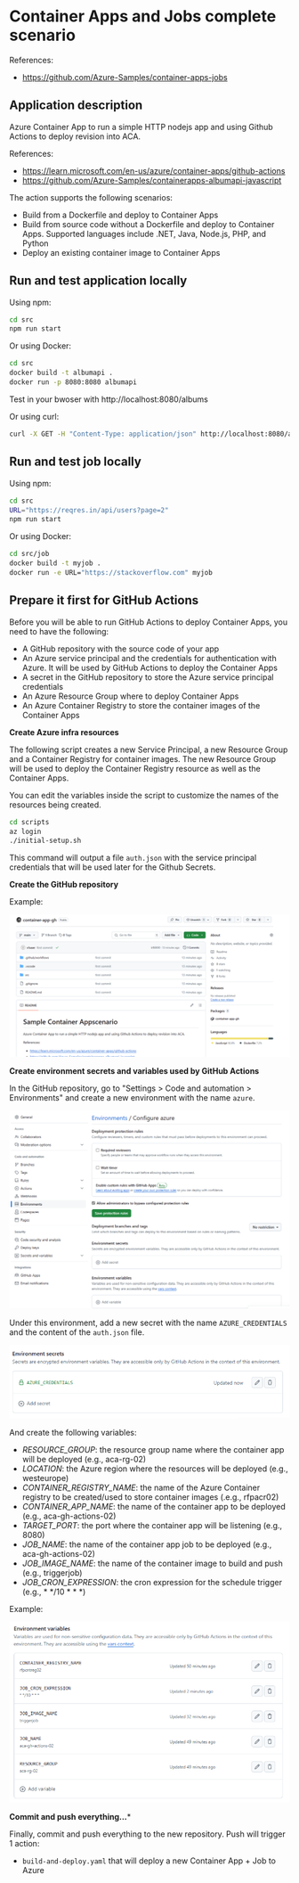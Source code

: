 # Container Apps and Jobs complete scenario

References:
- https://github.com/Azure-Samples/container-apps-jobs

## Application description

Azure Container App to run a simple HTTP nodejs app and using Github Actions to deploy revision into ACA.

References:
- https://learn.microsoft.com/en-us/azure/container-apps/github-actions
- https://github.com/Azure-Samples/containerapps-albumapi-javascript


The action supports the following scenarios:
- Build from a Dockerfile and deploy to Container Apps
- Build from source code without a Dockerfile and deploy to Container Apps. Supported languages include .NET, Java, Node.js, PHP, and Python
- Deploy an existing container image to Container Apps

## Run and test application locally

Using npm:

```bash	
cd src
npm run start
```

Or using Docker:

```bash
cd src
docker build -t albumapi .
docker run -p 8080:8080 albumapi
```

Test in your bwoser with http://localhost:8080/albums

Or using curl:

```bash
curl -X GET -H "Content-Type: application/json" http://localhost:8080/albums
```

## Run and test job locally

Using npm:

```bash	
cd src
URL="https://reqres.in/api/users?page=2"
npm run start
```

Or using Docker:

```bash
cd src/job
docker build -t myjob .
docker run -e URL="https://stackoverflow.com" myjob
```

## Prepare it first for GitHub Actions

Before you will be able to run GitHub Actions to deploy Container Apps, you need to have the following:
- A GitHub repository with the source code of your app
- An Azure service principal and the credentials for authentication with Azure. It will be used by GitHub Actions to deploy the Container Apps
- A secret in the GitHub repository to store the Azure service principal credentials
- An Azure Resource Group where to deploy Container Apps
- An Azure Container Registry to store the container images of the Container Apps

**Create Azure infra resources**

The following script creates a new Service Principal, a new Resource Group and a Container Registry for container images. The new Resource Group will be used to deploy the Container Registry resource as well as the Container Apps.

You can edit the variables inside the script to customize the names of the resources being created.

```bash
cd scripts
az login
./initial-setup.sh
```

This command will output a file `auth.json` with the service principal credentials that will be used later for the Github Secrets.

**Create the GitHub repository**

Example:

![alt text](assets/repo.png)

**Create environment secrets and variables used by GitHub Actions**

In the GitHub repository, go to "Settings > Code and automation > Environments" and create a new environment with the name `azure`.

![alt text](assets/env.png)

Under this environment, add a new secret with the name `AZURE_CREDENTIALS` and the content of the `auth.json` file.

![alt text](assets/secret.png)

And create the following variables:

- *RESOURCE_GROUP*: the resource group name where the container app will be deployed (e.g., aca-rg-02)
- *LOCATION*: the Azure region where the resources will be deployed (e.g., westeurope)
- *CONTAINER_REGISTRY_NAME*: the name of the Azure Container registry to be created/used to store container images (.e.g., rfpacr02)
- *CONTAINER_APP_NAME*: the name of the container app to be deployed (e.g., aca-gh-actions-02)
- *TARGET_PORT*: the port where the container app will be listening (e.g., 8080)
- *JOB_NAME*: the name of the container app job to be deployed (e.g., aca-gh-actions-02)
- *JOB_IMAGE_NAME*: the name of the container image to build and push (e.g., triggerjob)
- *JOB_CRON_EXPRESSION*: the cron expression for the schedule trigger (e.g., * */10 * * *)

Example:

![alt text](assets/vars.png)

**Commit and push everything...***

Finally, commit and push everything to the new repository. Push will trigger 1 action:
- `build-and-deploy.yaml` that will deploy a new Container App  + Job to Azure
